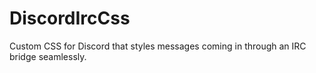 # DiscordIrcCss
Custom CSS for Discord that styles messages coming in through an IRC bridge seamlessly.
